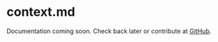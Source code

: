 # context.md

Documentation coming soon. Check back later or contribute at [GitHub](https://github.com/arcaelas/agent).

